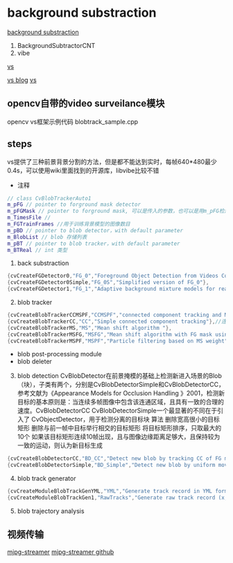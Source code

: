 # background substraction

[background substraction](https://en.wikipedia.org/wiki/Background_subtraction)
1. BackgroundSubtractorCNT
2. vibe

[vs](http://docs.opencv.org/ref/2.4/dd/dc5/classCvBlobTrackerAuto.html)

[vs blog](http://blog.csdn.net/fengbingchun/article/details/7872325)
[vs ](http://blog.csdn.net/lixiaokai8990/article/details/8058240)

## opencv自带的video surveilance模块

opencv vs框架示例代码 blobtrack_sample.cpp

## steps

 vs提供了三种前景背景分割的方法，但是都不能达到实时，每帧640*480最少0.4s，可以使用wiki里面找到的开源库，libvibe比较不错

- 注释
```cpp
// class CvBlobTrackerAuto1 
m_pFG // pointer to forground mask detector
m_pFGMask // pointer to forground mask, 可以是传入的参数，也可以是用m_pFG检测得到
m_TimesFile //
m_FGTrainFrames //用于训练背景模型的图像数目
m_pBD // pointer to blob detector，with default parameter
m_BlobList // blob 存储列表
m_pBT // pointer to blob tracker，with default parameter
m_BTReal // int 类型
```

1. back substraction
 ```c++
{cvCreateFGDetector0,"FG_0","Foreground Object Detection from Videos Containing Complex Background. ACM MM2003."},
{cvCreateFGDetector0Simple,"FG_0S","Simplified version of FG_0"},
{cvCreateFGDetector1,"FG_1","Adaptive background mixture models for real-time tracking. CVPR1999"},
 ```
2. blob tracker

```cpp
{cvCreateBlobTrackerCCMSPF,"CCMSPF","connected component tracking and MSPF resolver for collision"},
{cvCreateBlobTrackerCC,"CC","Simple connected component tracking"},//连通域跟踪
{cvCreateBlobTrackerMS,"MS","Mean shift algorithm "},
{cvCreateBlobTrackerMSFG,"MSFG","Mean shift algorithm with FG mask using"},
{cvCreateBlobTrackerMSPF,"MSPF","Particle filtering based on MS weight"},
```

- blob post-processing module
- blob deleter

3. blob detection
CvBlobDetector在前景掩模的基础上检测新进入场景的Blob（块），子类有两个，分别是CvBlobDetectorSimple和CvBlobDetectorCC，参考文献为《Appearance Models for Occlusion Handling 》2001，检测新目标的基本原则是：当连续多帧图像中包含该连通区域，且具有一致的合理的速度。CvBlobDetectorCC CvBlobDetectorSimple一个最显著的不同在于引入了 CvObjectDetector，用于检测分离的目标块
算法
删除宽高很小的目标矩形
删除与前一帧中目标举行相交的目标矩形
将目标矩形排序，只取最大的10个
如果该目标矩形连续10帧出现，且与图像边缘距离足够大，且保持较为一致的运动，则认为新目标生成
```cpp
{cvCreateBlobDetectorCC,"BD_CC","Detect new blob by tracking CC of FG mask"},
{cvCreateBlobDetectorSimple,"BD_Simple","Detect new blob by uniform moving of connected components of FG mask"},
```

4. blob track generator
```cpp
{cvCreateModuleBlobTrackGenYML,"YML","Generate track record in YML format as synthetic video data"},
{cvCreateModuleBlobTrackGen1,"RawTracks","Generate raw track record (x,y,sx,sy),()... in each line"},
```
5. blob trajectory analysis

## 视频传输
[mjpg-streamer](http://blog.csdn.net/secho1997/article/details/53495336)
[mjpg-streamer github](https://github.com/jacksonliam/mjpg-streamer)